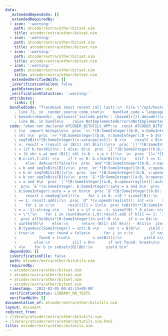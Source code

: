 ```yaml
---
data:
  _extendedDependsOn: []
  _extendedRequiredBy:
  - icon: ':warning:'
    path: atcoder/extra/other/bitset.nim
    title: atcoder/extra/other/bitset.nim
  - icon: ':warning:'
    path: atcoder/extra/other/bitset.nim
    title: atcoder/extra/other/bitset.nim
  - icon: ':warning:'
    path: atcoder/extra/other/bitset.nim
    title: atcoder/extra/other/bitset.nim
  - icon: ':warning:'
    path: atcoder/extra/other/bitset.nim
    title: atcoder/extra/other/bitset.nim
  _extendedVerifiedWith: []
  _isVerificationFailed: false
  _pathExtension: nim
  _verificationStatusIcon: ':warning:'
  attributes:
    links: []
  bundledCode: "Traceback (most recent call last):\n  File \"/opt/hostedtoolcache/Python/3.10.8/x64/lib/python3.10/site-packages/onlinejudge_verify/documentation/build.py\"\
    , line 71, in _render_source_code_stat\n    bundled_code = language.bundle(stat.path,\
    \ basedir=basedir, options={'include_paths': [basedir]}).decode()\n  File \"/opt/hostedtoolcache/Python/3.10.8/x64/lib/python3.10/site-packages/onlinejudge_verify/languages/nim.py\"\
    , line 86, in bundle\n    raise NotImplementedError\nNotImplementedError\n"
  code: "when not declared ATCODER_BITUTILS_HPP:\n  const ATCODER_BITUTILS_HPP* =\
    \ 1\n  import bitops\n\n  proc `<<`*[B:SomeInteger](b:B, n:SomeInteger):B = b\
    \ shl n\n  proc `>>`*[B:SomeInteger](b:B, n:SomeInteger):B = b shr n\n\n  proc\
    \ seqToBits*[B:SomeInteger](v:varargs[int]): B =\n    result = 0\n    for x in\
    \ v: result = (result or (B(1) shl B(x)))\n\n  proc `[]`*[B:SomeInteger](b:B,n:int):int\
    \ = (if b.testBit(n): 1 else: 0)\n  proc `[]`*[B:SomeInteger](b:B,s:Slice[int]):int\
    \ = (b shr s.a) mod (B(1) shl (s.b - s.a + 1))\n  \n  proc `[]=`*[B:SomeInteger](b:var\
    \ B,n:int,t:int) =\n    if t == 0: b.clearBit(n)\n    elif t == 1: b.setBit(n)\n\
    \    else: doAssert(false)\n  proc `and`*[B:SomeInteger](b:B, v:openArray[int]):B\
    \ = b and seqToBits[B](v)\n  proc `or`*[B:SomeInteger](b:B, v:openArray[int]):B\
    \ = b or seqToBits[B](v)\n  proc `xor`*[B:SomeInteger](b:B, v:openArray[int]):B\
    \ = b xor seqToBits[B](v)\n  proc `&`*[B:SomeInteger](a:B, b:openarray[int]):auto\
    \ = a and b\n  proc `|`*[B:SomeInteger](a:B, b:openarray[int]):auto = a or b\n\
    \  proc `&`*(a:SomeInteger, b:SomeInteger):auto = a and b\n  proc `|`*(a:SomeInteger,\
    \ b:SomeInteger):auto = a or b\n\n  proc `@`*[B:SomeInteger](b:B): seq[int] =\n\
    \    result = newSeq[int]()\n    for i in 0..<(8 * sizeof(B)):\n      if b[i]\
    \ == 1: result.add(i)\n  proc `@^`*(v:openArray[int]): int =\n    result = 0\n\
    \    for i in v:\n      result[i] = 1\n\n  proc toBitStr*[B:SomeInteger](b:B,\
    \ n = -1):string =\n    let n = if n == -1: sizeof(B) * 8 else: n\n    result\
    \ = \"\"\n    for i in countdown(n-1,0):result.add if b[i] == 1: '1' else: '0'\n\
    \  proc allSetBits*[B:SomeInteger](n:int):B =\n    if n == 64:\n      return not\
    \ uint64(0)\n    else:\n      return (B(1) shl B(n)) - B(1)\n  iterator subsets*(v:seq[int],\
    \ B:typedesc[SomeInteger] = int):B =\n    var s = B(0)\n    yield s\n    while\
    \ true:\n      var found = false\n      for i in v:\n        if not s.testBit(i):\n\
    \          found = true\n          s.setBit(i)\n          yield s\n          break\n\
    \        else:\n          s[i] = 0\n      if not found: break\n\n  iterator subsets*[B:SomeInteger](b:B):B\
    \ =\n    for b in subsets[B](@b):\n      yield b\n"
  dependsOn: []
  isVerificationFile: false
  path: atcoder/extra/other/bitutils.nim
  requiredBy:
  - atcoder/extra/other/bitset.nim
  - atcoder/extra/other/bitset.nim
  - atcoder/extra/other/bitset.nim
  - atcoder/extra/other/bitset.nim
  timestamp: '2022-02-05 00:42:13+09:00'
  verificationStatus: LIBRARY_NO_TESTS
  verifiedWith: []
documentation_of: atcoder/extra/other/bitutils.nim
layout: document
redirect_from:
- /library/atcoder/extra/other/bitutils.nim
- /library/atcoder/extra/other/bitutils.nim.html
title: atcoder/extra/other/bitutils.nim
---
```

